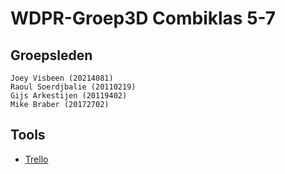 # WDPR-Groep3D Combiklas 5-7

## Groepsleden
```
Joey Visbeen (20214081)
Raoul Soerdjbalie (20110219)
Gijs Arkestijen (20119402)
Mike Braber (20172702)
```

## Tools
- [Trello](https://trello.com/b/Lsh7hMId/wdpr)

